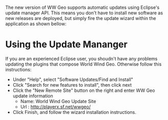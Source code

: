 The new version of WW Geo supports automatic updates using Eclipse's update manager API.
This means you don't have to install new software as new releases are deployed, but simply
fire the update wizard within the application as shown bellow:

# Using the Update Mananger #

If you are an experienced Eclipse user, you shoudn't have any problems updating the plugins that compose World Wind Geo. Otherwise follow this instructions:

  * Under "Help", select "Software Updates/Find and Install"
  * Click "Search for new features to install", then click next
  * Click the "New Remote Site" button on the right and enter WW Geo update information
    * Name: World Wind Geo Update Site
    * Url : http://playerx.sf.net/wwgeo/
  * Click Finish, and follow the wizard installation instructions.